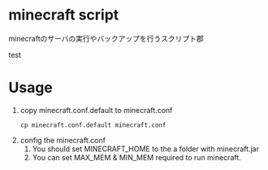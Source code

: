 minecraft script
================
minecraftのサーバの実行やバックアップを行うスクリプト郡

test

# Usage
1. copy minecraft.conf.default to minecraft.conf
   ```
   cp minecraft.conf.default minecraft.conf
   ```
2. config the minecraft.conf
   1. You should set MINECRAFT_HOME to the a folder with minecraft.jar
   2. You can set MAX_MEM & MIN_MEM required to run minecraft.
